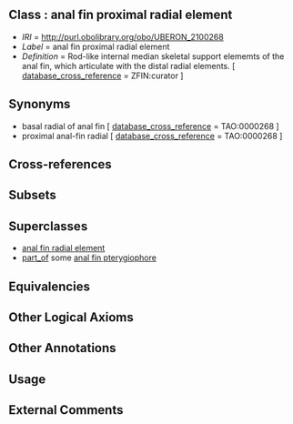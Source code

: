 
## Class : anal fin proximal radial element

 * *IRI* = http://purl.obolibrary.org/obo/UBERON_2100268
 * *Label* = anal fin proximal radial element
 * *Definition* = Rod-like internal median skeletal support elememts of the anal fin, which articulate with the distal radial elements. [ [database_cross_reference](../../ef/oboInOwl#hasDbXref.md) = ZFIN:curator ]

## Synonyms

 * basal radial of anal fin [ [database_cross_reference](../../ef/oboInOwl#hasDbXref.md) = TAO:0000268 ]
 * proximal anal-fin radial [ [database_cross_reference](../../ef/oboInOwl#hasDbXref.md) = TAO:0000268 ]

## Cross-references


## Subsets


## Superclasses

 * [anal fin radial element](../../UBERON/71/UBERON_2101671.md)
 * [part_of](../../BFO/50/BFO_0000050.md) some [anal fin pterygiophore](../../UBERON/20/UBERON_2001420.md)

## Equivalencies


## Other Logical Axioms


## Other Annotations


## Usage


## External Comments

